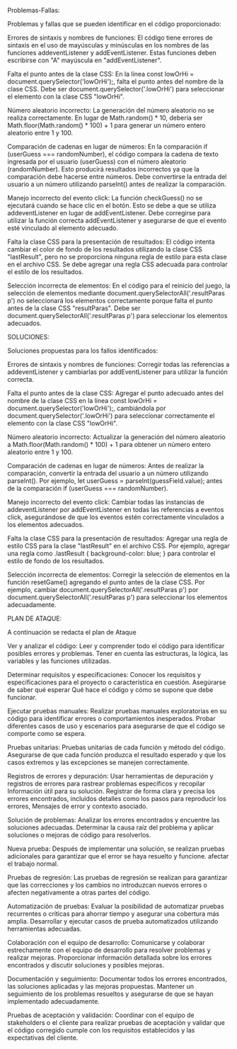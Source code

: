 Problemas-Fallas:

Problemas y fallas que se pueden identificar en el código proporcionado:

Errores de sintaxis y nombres de funciones: 
El código tiene errores de sintaxis en el uso de mayúsculas y minúsculas en los nombres 
de las funciones addeventListener y addEventListener. Estas funciones deben escribirse con "A" mayúscula en "addEventListener".

Falta el punto antes de la clase CSS: 
En la línea const lowOrHi = document.querySelector('lowOrHi');, falta el punto antes del nombre de la clase CSS. Debe ser 
document.querySelector('.lowOrHi') para seleccionar el elemento con la clase CSS "lowOrHi".

Número aleatorio incorrecto:
La generación del número aleatorio no se realiza correctamente. 
En lugar de Math.random() * 10, debería ser Math.floor(Math.random() * 100) + 1 para generar un número entero aleatorio entre 1 y 100.

Comparación de cadenas en lugar de números:
En la comparación if (userGuess === randomNumber), el código compara la cadena de texto ingresada por el usuario (userGuess) 
con el número aleatorio (randomNumber). Esto producirá resultados incorrectos ya que la comparación debe hacerse entre números. Debe convertirse la entrada del usuario
a un número utilizando parseInt() antes de realizar la comparación.

Manejo incorrecto del evento click: 
La función checkGuess() no se ejecutará cuando se hace clic en el botón.
Esto se debe a que se utiliza addeventListener en lugar de addEventListener. Debe corregirse para utilizar la función correcta addEventListener y
asegurarse de que el evento esté vinculado al elemento adecuado.

Falta la clase CSS para la presentación de resultados:
El código intenta cambiar el color de fondo de los resultados utilizando la clase CSS "lastResult", 
pero no se proporciona ninguna regla de estilo para esta clase en el archivo CSS. Se debe agregar una regla CSS adecuada para controlar el estilo de los resultados.

Selección incorrecta de elementos: 
En el código para el reinicio del juego, la selección de elementos mediante document.querySelectorAll('.resultParas p')
no seleccionará los elementos correctamente porque falta el punto antes de la clase CSS "resultParas". Debe ser document.querySelectorAll('.resultParas p')
para seleccionar los elementos adecuados.



SOLUCIONES:

Soluciones propuestas para los fallos identificados:

Errores de sintaxis y nombres de funciones:
Corregir todas las referencias a addeventListener y cambiarlas por addEventListener para utilizar la función correcta.

Falta el punto antes de la clase CSS:
Agregar el punto adecuado antes del nombre de la clase CSS en la línea const lowOrHi = document.querySelector('lowOrHi');,
cambiándola por document.querySelector('.lowOrHi') para seleccionar correctamente el elemento con la clase CSS "lowOrHi".

Número aleatorio incorrecto:
Actualizar la generación del número aleatorio a Math.floor(Math.random() * 100) + 1 para obtener un número entero aleatorio entre 1 y 100.

Comparación de cadenas en lugar de números:
Antes de realizar la comparación, convertir la entrada del usuario a un número utilizando parseInt(). Por ejemplo, let userGuess = parseInt(guessField.value); 
antes de la comparación if (userGuess === randomNumber).

Manejo incorrecto del evento click:
Cambiar todas las instancias de addeventListener por addEventListener en todas las referencias a eventos click, asegurándose de que los eventos estén correctamente vinculados 
a los elementos adecuados.

Falta la clase CSS para la presentación de resultados:
Agregar una regla de estilo CSS para la clase "lastResult" en el archivo CSS. Por ejemplo, agregar una regla como .lastResult 
{ background-color: blue; } para controlar el estilo de fondo de los resultados.

Selección incorrecta de elementos:
Corregir la selección de elementos en la función resetGame() agregando el punto antes de la clase CSS. 
Por ejemplo, cambiar document.querySelectorAll('.resultParas p') por document.querySelectorAll('.resultParas p') para seleccionar los elementos adecuadamente.


PLAN DE ATAQUE:

A continuación se redacta el plan de Ataque 

Ver y analizar el código:
Leer y comprender todo el código para identificar posibles errores y problemas. Tener en cuenta las estructuras, la lógica, las variables y las funciones utilizadas.

Determinar requisitos y especificaciones:
Conocer los requisitos y especificaciones para el proyecto o característica en cuestión. Asegúrarse de saber qué esperar
Qué hace el código y cómo se supone que debe funcionar.

Ejecutar pruebas manuales: 
Realizar pruebas manuales exploratorias en su código para identificar errores o comportamientos inesperados.
Probar diferentes casos de uso y escenarios para asegurarse de que el código se comporte como se espera.

Pruebas unitarias: 
Pruebas unitarias de cada función y método del código.
Asegurarse de que cada función produzca el resultado esperado y que los casos extremos y las excepciones se manejen correctamente.


Registros de errores y depuración:
Usar herramientas de depuración y registros de errores para rastrear problemas específicos y recopilar
Información útil para su solución. Registrar de forma clara y precisa los errores encontrados, incluidos detalles como los pasos para reproducir los errores,
Mensajes de error y contexto asociado.

Solución de problemas: 
Analizar los errores encontrados y encuentre las soluciones adecuadas. Determinar la causa raíz del problema y aplicar soluciones
o mejoras de código para resolverlos.

Nueva prueba: 
Después de implementar una solución, se realizan pruebas adicionales para garantizar que el error se haya resuelto y funcione.
afectar el trabajo normal.

Pruebas de regresión: 
Las pruebas de regresión se realizan para garantizar que las correcciones y los cambios no introduzcan nuevos errores o afecten negativamente
a otras partes del código.

Automatización de pruebas: 
Evaluar la posibilidad de automatizar pruebas recurrentes o críticas para ahorrar tiempo y asegurar una cobertura más amplia.
Desarrollar y ejecutar casos de prueba automatizados utilizando herramientas adecuadas.

Colaboración con el equipo de desarrollo: 
Comunicarse y colaborar estrechamente con el equipo de desarrollo para resolver problemas y realizar mejoras.
Proporcionar información detallada sobre los errores encontrados y discutir soluciones y posibles mejoras.

Documentación y seguimiento:
Documentar todos los errores encontrados, las soluciones aplicadas y las mejoras propuestas. 
Mantener un seguimiento de los problemas resueltos y asegurarse de que se hayan implementado adecuadamente.

Pruebas de aceptación y validación: 
Coordinar con el equipo de stakeholders o el cliente para realizar pruebas de aceptación y
validar que el código corregido cumple con los requisitos establecidos y las expectativas del cliente.
